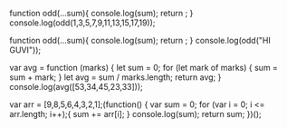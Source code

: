 function odd(...sum){
console.log(sum);
return ;
}
console.log(odd(1,3,5,7,9,11,13,15,17,19));



function odd(...sum){
console.log(sum);
return ;
}
console.log(odd("HI GUVI"));



var avg = function (marks) {
let sum = 0;
for (let mark of marks) {
sum = sum + mark;
}
let avg = sum / marks.length;
return avg;
}
console.log(avg([53,34,45,23,33]));



var arr = [9,8,5,6,4,3,2,1];(function() {
var sum = 0;
for (var i = 0; i <= arr.length; i++);{
sum += arr[i];
}
console.log(sum);
return sum;
})();


